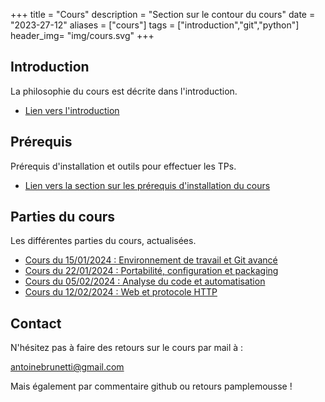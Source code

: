 +++
title = "Cours"
description = "Section sur le contour du cours"
date = "2023-27-12"
aliases = ["cours"]
tags = ["introduction","git","python"]
header_img= "img/cours.svg"
+++

## Introduction

La philosophie du cours est décrite dans l'introduction. 

- [Lien vers l'introduction](/cours/introduction)

## Prérequis

Prérequis d'installation et outils pour effectuer les TPs.

- [Lien vers la section sur les prérequis d'installation du cours](/cours/introduction)

## Parties du cours

Les différentes parties du cours, actualisées.
- [Cours du 15/01/2024 : Environnement de travail et Git avancé](/cours/git/)
- [Cours du 22/01/2024 : Portabilité, configuration et packaging](/cours/portabilite/)
- [Cours du 05/02/2024 : Analyse du code et automatisation](/cours/qualite-automatisation/)
- [Cours du 12/02/2024 : Web et protocole HTTP](/cours/http/)

## Contact
N'hésitez pas à faire des retours sur le cours par mail à :

<a href="mailto:antoinebrunetti@gmail.com">antoinebrunetti@gmail.com</a>

Mais également par commentaire github ou retours pamplemousse !

